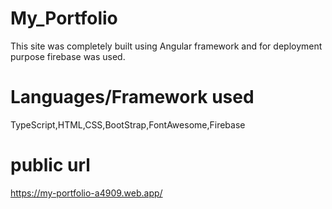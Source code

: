 # My_Portfolio
This site was completely built using Angular framework and for deployment purpose firebase was used.

# Languages/Framework used
TypeScript,HTML,CSS,BootStrap,FontAwesome,Firebase

# public url
https://my-portfolio-a4909.web.app/
